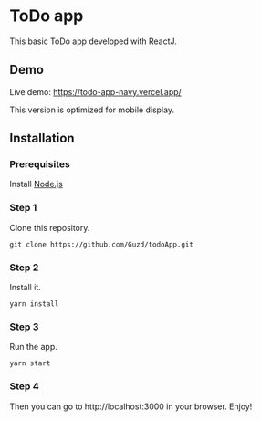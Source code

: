 # ToDo app
This basic ToDo app developed with ReactJ. 

## Demo

Live demo: https://todo-app-navy.vercel.app/

This version is optimized for mobile display.

## Installation

### Prerequisites

Install [Node.js](https://nodejs.org/es/download/)

### Step 1

Clone this repository.

```
git clone https://github.com/Guzd/todoApp.git
```

### Step 2

Install it.

```
yarn install
```

### Step 3

Run the app.

```
yarn start
```

### Step 4

Then you can go to http://localhost:3000 in your browser.
Enjoy!
